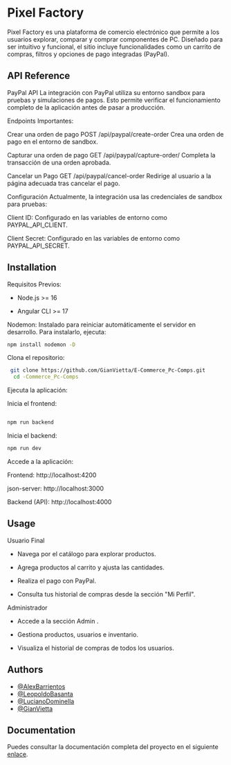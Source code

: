 # Pixel Factory



Pixel Factory es una plataforma de comercio electrónico que permite a los usuarios explorar, comparar y comprar componentes de PC. Diseñado para ser intuitivo y funcional, el sitio incluye funcionalidades como un carrito de compras, filtros y opciones de pago integradas (PayPal).


## API Reference

PayPal API
La integración con PayPal utiliza su entorno sandbox para pruebas y simulaciones de pagos. Esto permite verificar el funcionamiento completo de la aplicación antes de pasar a producción.

Endpoints Importantes:

Crear una orden de pago
POST /api/paypal/create-order
Crea una orden de pago en el entorno de sandbox.


Capturar una orden de pago
GET /api/paypal/capture-order/
Completa la transacción de una orden aprobada.

Cancelar un Pago 
GET /api/paypal/cancel-order
Redirige al usuario a la página adecuada tras cancelar el pago.

Configuración
Actualmente, la integración usa las credenciales de sandbox para pruebas:

Client ID: Configurado en las variables de entorno como PAYPAL_API_CLIENT.

Client Secret: Configurado en las variables de entorno como PAYPAL_API_SECRET.
## Installation

Requisitos Previos:

- Node.js >= 16

- Angular CLI >= 17

Nodemon: Instalado  para reiniciar automáticamente el servidor en desarrollo.
Para instalarlo, ejecuta:
```bash
npm install nodemon -D

```
Clona el repositorio:

```bash
 git clone https://github.com/GianVietta/E-Commerce_Pc-Comps.git
  cd -Commerce_Pc-Comps
```
    
Ejecuta la aplicación:

Inicia el frontend:

```bash

npm run backend
```
Inicia el backend:
```bash
npm run dev
```

Accede a la aplicación:

Frontend: http://localhost:4200

json-server: http://localhost:3000

Backend (API): http://localhost:4000

## Usage

Usuario Final

- Navega por el catálogo para explorar productos.

- Agrega productos al carrito y ajusta las cantidades.

- Realiza el pago con  PayPal.

- Consulta tus historial de compras  desde la sección "Mi Perfil".

Administrador

- Accede a la sección Admin .

- Gestiona productos, usuarios e inventario.

- Visualiza el historial de compras de todos los usuarios.



## Authors
- [@AlexBarrientos](https://github.com/BarrientosAlex)  
- [@LeopoldoBasanta](https://github.com/LeoBasan)  
- [@LucianoDominella](https://github.com/LuchoDominella)  
- [@GianVietta](https://github.com/GianVietta)

## Documentation

Puedes consultar la documentación completa del proyecto en el siguiente [enlace](https://docs.google.com/document/d/17P9ttMkUG_KrY-D9G8yVLMb3Zdi-SAAZUJvX8tMREG4/edit?tab=t.0).
